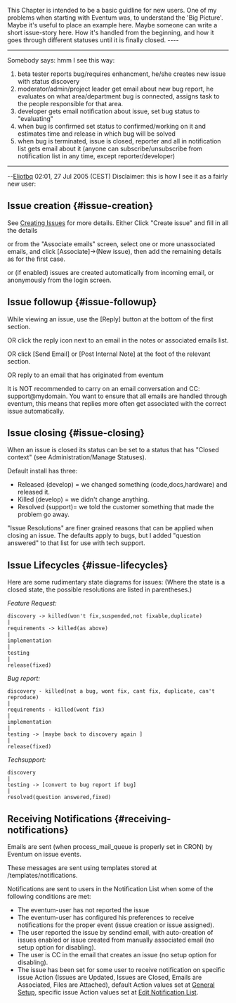 This Chapter is intended to be a basic guidline for new users. One of my
problems when starting with Eventum was, to understand the 'Big
Picture'. Maybe it's useful to place an example here. Maybe someone can
write a short issue-story here. How it's handled from the beginning, and
how it goes through different statuses until it is finally closed. ----

* * * * *

Somebody says: hmm I see this way:

1.  beta tester reports bug/requires enhancment, he/she creates new
    issue with status discovery
2.  moderator/admin/project leader get email about new bug report, he
    evaluates on what area/department bug is connected, assigns task to
    the people responsible for that area.
3.  developer gets email notification about issue, set bug status to
    "evaluating"
4.  when bug is confirmed set status to confirmed/working on it and
    estimates time and release in which bug will be solved
5.  when bug is terminated, issue is closed, reporter and all in
    notification list gets email about it (anyone can
    subscribe/unsubscribe from notification list in any time, except
    reporter/developer)

* * * * *

--[Eliotbq](/User:Eliotbq "wikilink") 02:01, 27 Jul 2005 (CEST)
Disclaimer: this is how I see it as a fairly new user:

Issue creation {#issue-creation}
--------------

See [Creating Issues](/Creating_Issues "wikilink") for more details.
Either Click "Create issue" and fill in all the details

or from the "Associate emails" screen, select one or more unassociated
emails, and click [Associate]-\>(New issue), then add the remaining
details as for the first case.

or (if enabled) issues are created automatically from incoming email, or
anonymously from the login screen.

Issue followup {#issue-followup}
--------------

While viewing an issue, use the [Reply] button at the bottom of the
first section.

OR click the reply icon next to an email in the notes or associated
emails list.

OR click [Send Email] or [Post Internal Note] at the foot of the
relevant section.

OR reply to an email that has originated from eventum

It is NOT recommended to carry on an email conversation and CC:
support@mydomain. You want to ensure that all emails are handled through
eventum, this means that replies more often get associated with the
correct issue automatically.

Issue closing {#issue-closing}
-------------

When an issue is closed its status can be set to a status that has
"Closed context" (see Administration/Manage Statuses).

Default install has three:

-   Released (develop) = we changed something (code,docs,hardware) and
    released it.
-   Killed (develop) = we didn't change anything.
-   Resolved (support)= we told the customer something that made the
    problem go away.

"Issue Resolutions" are finer grained reasons that can be applied when
closing an issue. The defaults apply to bugs, but I added "question
answered" to that list for use with tech support.

Issue Lifecycles {#issue-lifecycles}
----------------

Here are some rudimentary state diagrams for issues: (Where the state is
a closed state, the possible resolutions are listed in parentheses.)

*Feature Request:*

    discovery -> killed(won't fix,suspended,not fixable,duplicate)
    |
    requirements -> killed(as above)
    |
    implementation
    |
    testing
    |
    release(fixed)

*Bug report:*

    discovery - killed(not a bug, wont fix, cant fix, duplicate, can't reproduce)
    |
    requirements - killed(wont fix)
    |
    implementation
    |
    testing -> [maybe back to discovery again ]
    |
    release(fixed)

*Techsupport:*


    discovery
    |
    testing -> [convert to bug report if bug]
    |
    resolved(question answered,fixed)

Receiving Notifications {#receiving-notifications}
-----------------------

Emails are sent (when process_mail_queue is properly set in CRON) by
Eventum on issue events.

These messages are sent using templates stored at
<eventum>/templates/notifications.

Notifications are sent to users in the Notification List when some of
the following conditions are met:

-   The eventum-user has not reported the issue
-   The eventum-user has configured his preferences to receive
    notifications for the proper event (issue creation or issue
    assigned).
-   The user reported the issue by sendind email, with auto-creation of
    issues enabled or issue created from manually associated email (no
    setup option for disabling).
-   The user is CC in the email that creates an issue (no setup option
    for disabling).
-   The issue has been set for some user to receive notification on
    specific issue Action (Issues are Updated, Issues are Closed, Emails
    are Associated, Files are Attached), default Action values set at
    [General Setup](/General_Setup "wikilink"), specific issue Action
    values set at [Edit Notification
    List](/Edit_Notification_List "wikilink").

